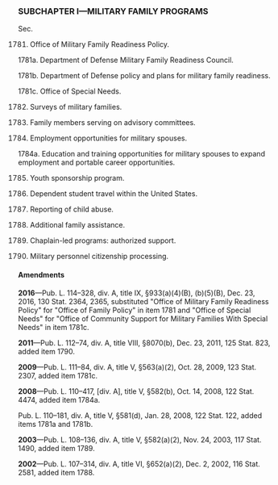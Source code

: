 ### SUBCHAPTER I—MILITARY FAMILY PROGRAMS ###

Sec.

1781. Office of Military Family Readiness Policy.

1781a. Department of Defense Military Family Readiness Council.

1781b. Department of Defense policy and plans for military family readiness.

1781c. Office of Special Needs.

1782. Surveys of military families.

1783. Family members serving on advisory committees.

1784. Employment opportunities for military spouses.

1784a. Education and training opportunities for military spouses to expand employment and portable career opportunities.

1785. Youth sponsorship program.

1786. Dependent student travel within the United States.

1787. Reporting of child abuse.

1788. Additional family assistance.

1789. Chaplain-led programs: authorized support.

1790. Military personnel citizenship processing.

#### Amendments ####

**2016**—Pub. L. 114–328, div. A, title IX, §933(a)(4)(B), (b)(5)(B), Dec. 23, 2016, 130 Stat. 2364, 2365, substituted "Office of Military Family Readiness Policy" for "Office of Family Policy" in item 1781 and "Office of Special Needs" for "Office of Community Support for Military Families With Special Needs" in item 1781c.

**2011**—Pub. L. 112–74, div. A, title VIII, §8070(b), Dec. 23, 2011, 125 Stat. 823, added item 1790.

**2009**—Pub. L. 111–84, div. A, title V, §563(a)(2), Oct. 28, 2009, 123 Stat. 2307, added item 1781c.

**2008**—Pub. L. 110–417, [div. A], title V, §582(b), Oct. 14, 2008, 122 Stat. 4474, added item 1784a.

Pub. L. 110–181, div. A, title V, §581(d), Jan. 28, 2008, 122 Stat. 122, added items 1781a and 1781b.

**2003**—Pub. L. 108–136, div. A, title V, §582(a)(2), Nov. 24, 2003, 117 Stat. 1490, added item 1789.

**2002**—Pub. L. 107–314, div. A, title VI, §652(a)(2), Dec. 2, 2002, 116 Stat. 2581, added item 1788.